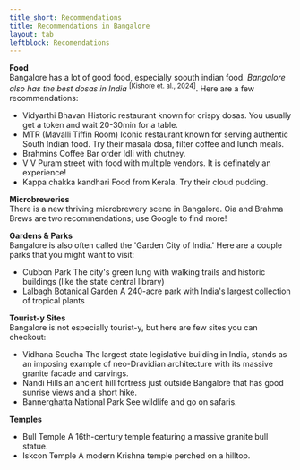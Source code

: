 ```yaml
---
title_short: Recommendations
title: Recommendations in Bangalore
layout: tab
leftblock: Recomendations
---
```

**Food**  
Bangalore has a lot of good food, especially soouth indian food. 
*Bangalore also has the best dosas in India* <sup>[Kishore et. al., 2024]</sup>.
Here are a few recommendations:
- <span class="establishment">Vidyarthi Bhavan</span> Historic restaurant known for crispy dosas. You usually get a token and wait 20-30min for a table.
- <span class="establishment">MTR (Mavalli Tiffin Room)</span>  Iconic restaurant known for serving authentic South Indian food. Try their masala dosa, filter coffee and lunch meals.  
- <span class="establishment">Brahmins Coffee Bar</span> order Idli with chutney.
- <span class="establishment">V V Puram</span> street with food with multiple vendors. It is definately an experience!
- <span class="establishment">Kappa chakka kandhari</span>  Food from Kerala. Try their cloud pudding. 

**Microbreweries**  
There is a new thriving microbrewery scene in Bangalore. Oia and Brahma Brews are two recommendations; use Google to find more!

**Gardens & Parks**  
Bangalore is also often called the 'Garden City of India.' Here are a couple parks that you might want to visit:
- <span class="establishment">Cubbon Park</span> The city's green lung with walking trails and historic buildings (like the state central library)
- <span class="establishment">[Lalbagh Botanical Garden](https://lalbaghbotanicalgarden.in/)</span> A 240-acre park with India's largest collection of tropical plants

**Tourist-y Sites**  
Bangalore is not especially tourist-y, but here are few sites you can checkout:
- <span class="establishment">Vidhana Soudha</span> The largest state legislative building in India, stands as an imposing example of neo-Dravidian architecture with its massive granite facade and carvings.
- <span class="establishment">Nandi Hills</span> an ancient hill fortress just outside Bangalore that has good sunrise views and a short hike.
- <span class="establishment">Bannerghatta National Park</span> See wildlife and go on safaris.

**Temples**  
- <span class="establishment">Bull Temple</span> A 16th-century temple featuring a massive granite bull statue.
- <span class="establishment">Iskcon Temple</span> A modern Krishna temple perched on a hilltop.